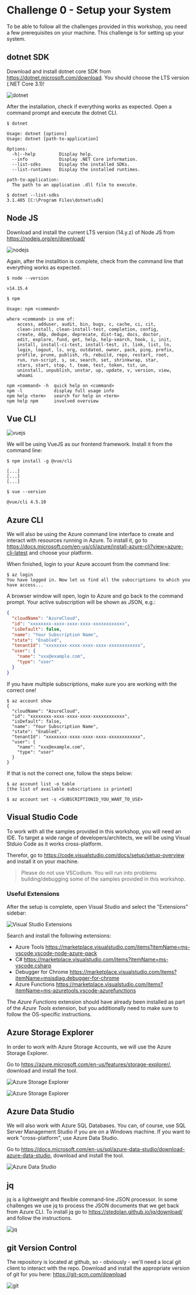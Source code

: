 # Challenge 0 - Setup your System

To be able to follow all the challenges provided in this workshop, you need a few prerequisites on your machine. This challenge is for setting up your system.

## dotnet SDK

Download and install dotnet core SDK from <https://dotnet.microsoft.com/download>. You should choose the LTS version (.NET Core 3.1)!

![dotnet](./img/netcore.png "dotnet")

After the installation, check if everything works as expected. Open a command prompt and execute the dotnet CLI.

```shell
$ dotnet

Usage: dotnet [options]
Usage: dotnet [path-to-application]

Options:
  -h|--help         Display help.
  --info            Display .NET Core information.
  --list-sdks       Display the installed SDKs.
  --list-runtimes   Display the installed runtimes.

path-to-application:
  The path to an application .dll file to execute.

$ dotnet --list-sdks
3.1.405 [C:\Program Files\dotnet\sdk]
```

## Node JS

Download and install the current LTS version (14.y.z) of Node JS from <https://nodejs.org/en/download/>

![nodejs](./img/nodejs.png "nodejs")

Again, after the installtion is complete, check from the command line that everything works as expected.

```shell
$ node --version

v14.15.4

$ npm

Usage: npm <command>

where <command> is one of:
    access, adduser, audit, bin, bugs, c, cache, ci, cit,
    clean-install, clean-install-test, completion, config,
    create, ddp, dedupe, deprecate, dist-tag, docs, doctor,
    edit, explore, fund, get, help, help-search, hook, i, init,
    install, install-ci-test, install-test, it, link, list, ln,
    login, logout, ls, org, outdated, owner, pack, ping, prefix,
    profile, prune, publish, rb, rebuild, repo, restart, root,
    run, run-script, s, se, search, set, shrinkwrap, star,
    stars, start, stop, t, team, test, token, tst, un,
    uninstall, unpublish, unstar, up, update, v, version, view,
    whoami

npm <command> -h  quick help on <command>
npm -l            display full usage info
npm help <term>   search for help on <term>
npm help npm      involved overview
```

## Vue CLI

![vuejs](./img/vuejs.png "vuejs")

We will be using VueJS as our frontend framework. Install it from the command line:

```shell
$ npm install -g @vue/cli

[...]
[...]
[...]

$ vue --version

@vue/cli 4.5.10
```

## Azure CLI

We will also be using the Azure command line interface to create and interact with resources running in Azure. To install it, go to <https://docs.microsoft.com/en-us/cli/azure/install-azure-cli?view=azure-cli-latest> and choose your platform.

When finished, login to your Azure account from the command line:

```shell
$ az login
You have logged in. Now let us find all the subscriptions to which you have access...
```

A browser window will open, login to Azure and go back to the command prompt. Your active subscription will be shown as JSON, e.g.:

```json
{
  "cloudName": "AzureCloud",
  "id": "xxxxxxxx-xxxx-xxxx-xxxx-xxxxxxxxxxxx",
  "isDefault": false,
  "name": "Your Subscription Name",
  "state": "Enabled",
  "tenantId": "xxxxxxxx-xxxx-xxxx-xxxx-xxxxxxxxxxxx",
  "user": {
    "name": "xxx@example.com",
    "type": "user"
  }
}
```

If you have multiple subscriptions, make sure you are working with the correct one!

```shell
$ az account show
{
  "cloudName": "AzureCloud",
  "id": "xxxxxxxx-xxxx-xxxx-xxxx-xxxxxxxxxxxx",
  "isDefault": false,
  "name": "Your Subscription Name",
  "state": "Enabled",
  "tenantId": "xxxxxxxx-xxxx-xxxx-xxxx-xxxxxxxxxxxx",
  "user": {
    "name": "xxx@example.com",
    "type": "user"
  }
}
```

If that is not the correct one, follow the steps below:

```shell
$ az account list -o table
[the list of available subscriptions is printed]

$ az account set -s <SUBSCRIPTIONID_YOU_WANT_TO_USE>
```

## Visual Studio Code

To work with all the samples provided in this workshop, you will need an IDE. To target a wide range of developers/architects, we will be using Visual Stduio Code as it works cross-platform.

Therefor, go to <https://code.visualstudio.com/docs/setup/setup-overview> and install it on your machine.

> Please do not use VSCodium. You will run into problems building/debugging some of the samples provided in this workshop.

### Useful Extensions

After the setup is complete, open Visual Studio and select the "Extensions" sidebar:

![Visual Studio Extensions](./img/vscode_extensions.png "VS Code Extensions")

Search and install the following extensions:

- Azure Tools <https://marketplace.visualstudio.com/items?itemName=ms-vscode.vscode-node-azure-pack>
- C# <https://marketplace.visualstudio.com/items?itemName=ms-vscode.csharp>
- Debugger for Chrome <https://marketplace.visualstudio.com/items?itemName=msjsdiag.debugger-for-chrome>
- Azure Functions <https://marketplace.visualstudio.com/items?itemName=ms-azuretools.vscode-azurefunctions>

The _Azure Functions_ extension should have already been installed as part of the _Azure Tools_ extension, but you additionally need to make sure to follow the OS-specific instructions.

## Azure Storage Explorer

In order to work with Azure Storage Accounts, we will use the Azure Storage Explorer.

Go to <https://azure.microsoft.com/en-us/features/storage-explorer/>, download and install the tool.

![Azure Storage Explorer](./img/storage_explorer.png "Azure Storage Explorer")

![Azure Storage Explorer](./img/storage_explorer_view.png "Azure Storage Explorer")

## Azure Data Studio

We will also work with Azure SQL Databases. You can, of course, use SQL Server Management Studio if you are on a Windows machine. If you want to work "cross-platform", use Azure Data Studio.

Go to <https://docs.microsoft.com/en-us/sql/azure-data-studio/download-azure-data-studio>, download and install the tool.

![Azure Data Studio](./img/azure_data_studio.png "Azure Data Studio")

## jq

jq is a lightweight and flexible command-line JSON processor. In some challenges we use jq to process the JSON documents that we get back from Azure CLI.
To install jq go to <https://stedolan.github.io/jq/download/> and follow the instructions.

![jq](./img/jq.png)

## git Version Control

The repository is located at github, so - obviously - we'll need a local git client to interact with the repo. Download and install the appropriate version of git for you here: <https://git-scm.com/download>

![git](./img/logo@2x.png)
